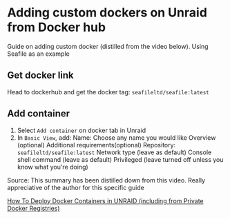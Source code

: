 # Adding custom dockers on Unraid from Docker hub
Guide on adding custom docker (distilled from the video below). Using Seafile as an example

## Get docker link
Head to dockerhub and get the docker tag:
`seafileltd/seafile:latest`

## Add container
1. Select `Add container` on docker tab in Unraid
2. In `Basic View`, add:
    Name: Choose any name you would like
    Overview (optional)
    Additional requirements(optional)
    Repository: `seafileltd/seafile:latest`
    Network type (leave as default)
    Console shell command (leave as default)
    Privileged (leave turned off unless you know what you're doing)
    





Source:
This summary has been distilled down from this video. Really appreciative of the author for this specific guide

[How To Deploy Docker Containers in UNRAID (including from Private Docker Registries)](https://www.youtube.com/watch?v=SZkfOehWu_s)